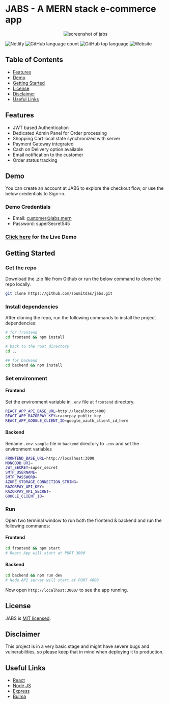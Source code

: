 # JABS - A MERN stack e-commerce app

<p align="center">
  <img alt="screenshot of jabs" src="https://i.imgur.com/p5w8kGt.jpeg">
</p>

![Netlify](https://img.shields.io/netlify/f8eb0fbe-9203-4784-bd5e-9ecc8dfca006) ![GitHub language count](https://img.shields.io/github/languages/count/soumitdas/jabs) ![GitHub top language](https://img.shields.io/github/languages/top/soumitdas/jabs) ![Website](https://img.shields.io/website?url=https%3A%2F%2Fjabs.netlify.app%2F)

## Table of Contents

- [Features](#features)
- [Demo](#demo)
- [Getting Started](#getting-started)
- [License](#license)
- [Disclaimer](#disclaimer)
- [Useful Links](#useful-links)

## Features

- JWT based Authentication
- Dedicated Admin Panel for Order processing
- Shopping Cart local state synchronized with server
- Payment Gateway integrated
- Cash on Delivery option available
- Email notification to the customer
- Order status tracking

## Demo

You can create an account at JABS to explore the checkout flow, or use the below credentials to Sign-in.

### Demo Credentials

- Email: customer@jabs.mern
- Password: superSecret545

### [Click here](https://jabs.netlify.app/) for the Live Demo

## Getting Started

### Get the repo

Download the .zip file from Github or run the below command to clone the repo locally.

```bash
git clone https://github.com/soumitdas/jabs.git
```

### Install dependencies

After cloning the repo, run the following commands to install the project dependencies:

```bash
# for frontend
cd frontend && npm install

# back to the root directory
cd ..

## for backend
cd backend && npm install
```

### Set environment

#### Frontend

Set the environment variable in `.env` file at `frontend` directory.

```bash
REACT_APP_API_BASE_URL=http://localhost:4000
REACT_APP_RAZORPAY_KEY=razorpay_public_key
REACT_APP_GOOGLE_CLIENT_ID=google_oauth_client_id_here
```

#### Backend

Rename `.env.sample` file in `backend` directory to `.env` and set the environment variables

```bash
FRONTEND_BASE_URL=http://localhost:3000
MONGODB_URI=
JWT_SECRET=super_secret
SMTP_USERNAME=
SMTP_PASSWORD=
AZURE_STORAGE_CONNECTION_STRING=
RAZORPAY_API_KEY=
RAZORPAY_API_SECRET=
GOOGLE_CLIENT_ID=
```

### Run

Open two terminal window to run both the frontend & backend and run the following commands:

#### Frontend

```bash
cd frontend && npm start
# React App will start at PORT 3000
```

#### Backend

```bash
cd backend && npm run dev
# Node API server will start at PORT 4000
```

Now open `http://localhost:3000/` to see the app running.

## License

JABS is [MIT licensed](http://opensource.org/licenses/MIT).

## Disclaimer

This project is in a very basic stage and might have severe bugs and vulnerabilities, so please keep that in mind when deploying it to production.

## Useful Links

- [React](https://reactjs.org/)
- [Node JS](https://nodejs.org/)
- [Express](https://expressjs.com/)
- [Bulma](https://bulma.io/)
